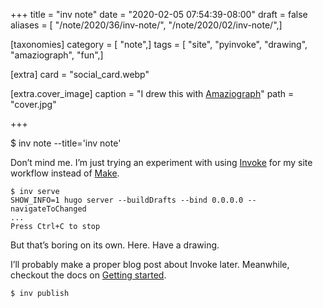 +++
title = "inv note"
date = "2020-02-05 07:54:39-08:00"
draft = false
aliases = [ "/note/2020/36/inv-note/", "/note/2020/02/inv-note/",]

[taxonomies]
category = [ "note",]
tags = [ "site", "pyinvoke", "drawing", "amaziograph", "fun",]

[extra]
card = "social_card.webp"

[extra.cover_image]
caption = "I drew this with [Amaziograph](https://amaziograph.com/)"
path = "cover.jpg"

+++

$ inv note --title='inv note'

Don’t mind me. I’m just trying an experiment with using
[Invoke](https://docs.pyinvoke.org) for my site workflow instead of
[Make](https://www.gnu.org/software/make/).

    $ inv serve
    SHOW_INFO=1 hugo server --buildDrafts --bind 0.0.0.0 --navigateToChanged
    ...
    Press Ctrl+C to stop

But that’s boring on its own. Here. Have a drawing.

I’ll probably make a proper blog post about Invoke later. Meanwhile,
checkout the docs on [Getting
started](https://docs.pyinvoke.org/en/stable/getting-started.html).

    $ inv publish